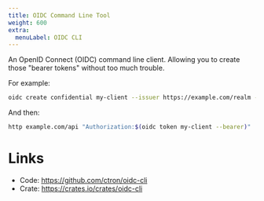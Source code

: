 ```yaml
---
title: OIDC Command Line Tool
weight: 600
extra:
  menuLabel: OIDC CLI
---
```


An OpenID Connect (OIDC) command line client. Allowing you to create those "bearer tokens" without too much trouble.

<!-- more -->

For example:

```bash
oidc create confidential my-client --issuer https://example.com/realm --client-id foo --client-secret bar
```

And then:

```bash
http example.com/api "Authorization:$(oidc token my-client --bearer)"
```

# Links

* Code: <https://github.com/ctron/oidc-cli>
* Crate: <https://crates.io/crates/oidc-cli>
